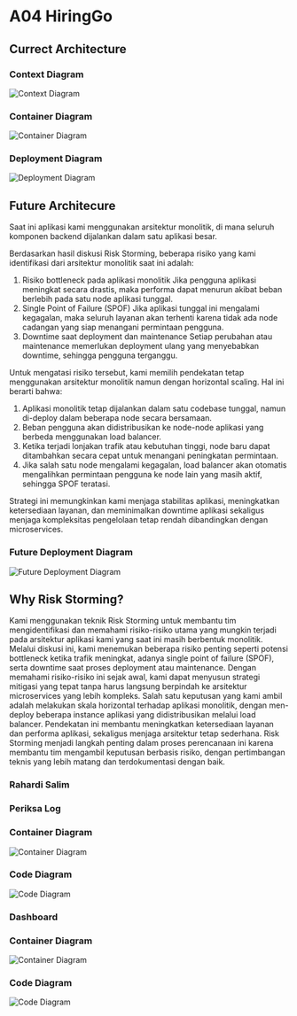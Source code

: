 # A04 HiringGo

## Currect Architecture

### Context Diagram
![Context Diagram](docs/ContextDiagram.png)

### Container Diagram
![Container Diagram](docs/ContainerDiagram.png)

### Deployment Diagram
![Deployment Diagram](docs/DeploymentDiagram.png)

## Future Architecure
Saat ini aplikasi kami menggunakan arsitektur monolitik, di mana seluruh komponen backend dijalankan dalam satu aplikasi besar.

Berdasarkan hasil diskusi Risk Storming, beberapa risiko yang kami identifikasi dari arsitektur monolitik saat ini adalah:

1. Risiko bottleneck pada aplikasi monolitik
   Jika pengguna aplikasi meningkat secara drastis, maka performa dapat menurun akibat beban berlebih pada satu node aplikasi tunggal.
2. Single Point of Failure (SPOF)
   Jika aplikasi tunggal ini mengalami kegagalan, maka seluruh layanan akan terhenti karena tidak ada node cadangan yang siap menangani permintaan pengguna.
3. Downtime saat deployment dan maintenance
   Setiap perubahan atau maintenance memerlukan deployment ulang yang menyebabkan downtime, sehingga pengguna terganggu.

Untuk mengatasi risiko tersebut, kami memilih pendekatan tetap menggunakan arsitektur monolitik namun dengan horizontal scaling. Hal ini berarti bahwa:

1. Aplikasi monolitik tetap dijalankan dalam satu codebase tunggal, namun di-deploy dalam beberapa node secara bersamaan.
2. Beban pengguna akan didistribusikan ke node-node aplikasi yang berbeda menggunakan load balancer.
3. Ketika terjadi lonjakan trafik atau kebutuhan tinggi, node baru dapat ditambahkan secara cepat untuk menangani peningkatan permintaan.
4. Jika salah satu node mengalami kegagalan, load balancer akan otomatis mengalihkan permintaan pengguna ke node lain yang masih aktif, sehingga SPOF teratasi.

Strategi ini memungkinkan kami menjaga stabilitas aplikasi, meningkatkan ketersediaan layanan, dan meminimalkan downtime aplikasi sekaligus menjaga kompleksitas pengelolaan tetap rendah dibandingkan dengan microservices.


### Future Deployment Diagram
![Future Deployment Diagram](docs/NewFutureArchitecture.png)

## Why Risk Storming?
Kami menggunakan teknik Risk Storming untuk membantu tim mengidentifikasi dan memahami risiko-risiko utama yang mungkin terjadi pada arsitektur aplikasi kami yang saat ini masih berbentuk monolitik. Melalui diskusi ini, kami menemukan beberapa risiko penting seperti potensi bottleneck ketika trafik meningkat, adanya single point of failure (SPOF), serta downtime saat proses deployment atau maintenance. Dengan memahami risiko-risiko ini sejak awal, kami dapat menyusun strategi mitigasi yang tepat tanpa harus langsung berpindah ke arsitektur microservices yang lebih kompleks. Salah satu keputusan yang kami ambil adalah melakukan skala horizontal terhadap aplikasi monolitik, dengan men-deploy beberapa instance aplikasi yang didistribusikan melalui load balancer. Pendekatan ini membantu meningkatkan ketersediaan layanan dan performa aplikasi, sekaligus menjaga arsitektur tetap sederhana. Risk Storming menjadi langkah penting dalam proses perencanaan ini karena membantu tim mengambil keputusan berbasis risiko, dengan pertimbangan teknis yang lebih matang dan terdokumentasi dengan baik.

### Rahardi Salim

### Periksa Log

### Container Diagram
![Container Diagram](docs/periksalog_component_rahardi.png)

### Code Diagram
![Code Diagram](docs/periksalog_code_rahardi.png)

### Dashboard

### Container Diagram
![Container Diagram](docs/dashboard_component_rahardi.png)

### Code Diagram
![Code Diagram](docs/dashboard_code_rahardi.png)